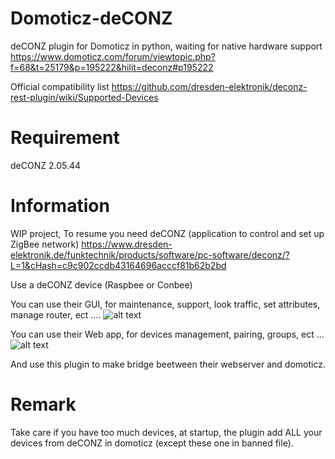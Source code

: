 # Domoticz-deCONZ
deCONZ plugin for Domoticz  in python, waiting for native hardware support https://www.domoticz.com/forum/viewtopic.php?f=68&t=25179&p=195222&hilit=deconz#p195222

Official compatibility list https://github.com/dresden-elektronik/deconz-rest-plugin/wiki/Supported-Devices


# Requirement
deCONZ 2.05.44

# Information
WIP project, To resume you need deCONZ (application to control and set up ZigBee network) https://www.dresden-elektronik.de/funktechnik/products/software/pc-software/deconz/?L=1&cHash=c9c902ccdb43164696acccf81b62b2bd

Use a deCONZ device (Raspbee or Conbee)

You can use their GUI, for maintenance, support, look traffic, set attributes, manage router, ect ....
![alt text](https://www.dresden-elektronik.de/typo3temp/pics/f0afa1a806.png)


You can use their Web app, for devices management, pairing, groups, ect ...
![alt text](https://user-images.githubusercontent.com/20152487/48567509-77dad480-e8fd-11e8-877d-2970ebb2c08c.png)


And use this plugin to make bridge beetween their webserver and domoticz.

# Remark
Take care if you have too much devices, at startup, the plugin add ALL your devices from deCONZ in domoticz (except these one in banned file).
